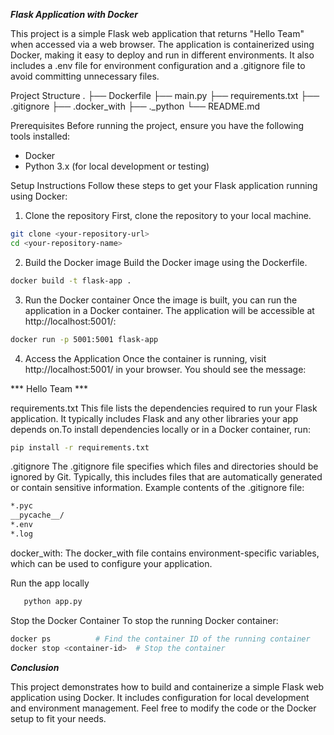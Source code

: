 ***Flask Application with Docker***

This project is a simple Flask web application that returns "Hello Team" when accessed via a web browser. The application is containerized using Docker, making it easy to deploy and run in different environments. It also includes a .env file for environment configuration and a .gitignore file to avoid committing unnecessary files.

Project Structure
.
├── Dockerfile
├── main.py
├── requirements.txt
├── .gitignore
├── .docker_with
├── ._python
└── README.md


Prerequisites
Before running the project, ensure you have the following tools installed:
* Docker
* Python 3.x (for local development or testing)

Setup Instructions
Follow these steps to get your Flask application running using Docker:

1. Clone the repository
First, clone the repository to your local machine.
```bash
git clone <your-repository-url>
cd <your-repository-name>
```

2. Build the Docker image
Build the Docker image using the Dockerfile.
```bash
docker build -t flask-app .

```

3. Run the Docker container
Once the image is built, you can run the application in a Docker container. The application will be accessible at http://localhost:5001/:
```bash
docker run -p 5001:5001 flask-app

```

4. Access the Application
Once the container is running, visit http://localhost:5001/ in your browser. You should see the message:

*** Hello Team ***

requirements.txt
This file lists the dependencies required to run your Flask application. It typically includes Flask and any other libraries your app depends on.To install dependencies locally or in a Docker container, run:
``` bash
pip install -r requirements.txt
```

.gitignore
The .gitignore file specifies which files and directories should be ignored by Git. Typically, this includes files that are automatically generated or contain sensitive information. Example contents of the .gitignore file:
```bash
*.pyc
__pycache__/
*.env
*.log
```

docker_with:
The  docker_with file contains environment-specific variables, which can be used to configure your application.

 Run the app locally
 ```bash
    python app.py

 ```

 Stop the Docker Container
To stop the running Docker container:
```bash
docker ps          # Find the container ID of the running container
docker stop <container-id>  # Stop the container

```

***Conclusion***

This project demonstrates how to build and containerize a simple Flask web application using Docker. It includes configuration for local development and environment management.
Feel free to modify the code or the Docker setup to fit your needs.

